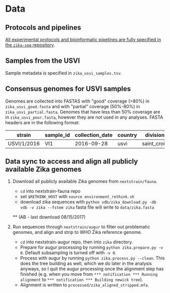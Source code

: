 # Data

## Protocols and pipelines

[All experimental protocols and bioinformatic pipelines are fully specified in the `zika-seq` repository](https://github.com/blab/zika-seq/).

## Samples from the USVI

Sample metadata is specified in `zika_usvi_samples.tsv`.

## Consensus genomes for USVI samples

Genomes are collected into FASTAS with "good" coverage (>80%) in `zika_usvi_good.fasta` and with "partial" coverage (50%-80%) in `zika_usvi_partial.fasta`. Genomes that have less than 50% coverage are in `zika_usvi_poor.fasta`, however they are not used in any analyses. FASTA headers are in the following format:

strain      | sample_id | collection_date | country | division    | location  | seq_platform |
----------- | --------- | --------------- | ------- | ----------- | --------- | ------------ |
USVI/1/2016 | VI1       | 2016-09-28      | usvi    | saint_croix | saint_croix | minion |

## Data sync to access and align all publicly available Zika genomes

1) Download all publicly available Zika genomes from `nextstrain/fauna`.

    * `cd` into nextstrain-fauna repo
    * set `$RETHINK_HOST` with `source environment_rethink.sh`
    * download zika sequences with `python vdb/zika_download.py -db vdb -v zika --fstem zika`
    fasta file will write to `data/zika.fasta`

    ** (AB - last download 08/15/2017)

2) Run sequences through `nextstrain/augur` to filter out problematic genomes, and align and strip to WHO Zika reference genome.

    * `cd` into nextstrain-augur repo, then into `zika` directory.
    * Prepare for augur processing by running `python zika.prepare.py -v 0`. Default subsampling is turned off with `-v 0`.
    * Process with augur by running `python zika.process.py --clean`. This does the tree building as well, which we do later in the analysis anyways, so I quit the augur processing once the alignment step has finished (e.g. when you move from `*** notification *** Running alignment` to `*** notification *** Building newick tree`).
    * Alignment is written to `processed/zika_aligned_stripped.mfa`.
